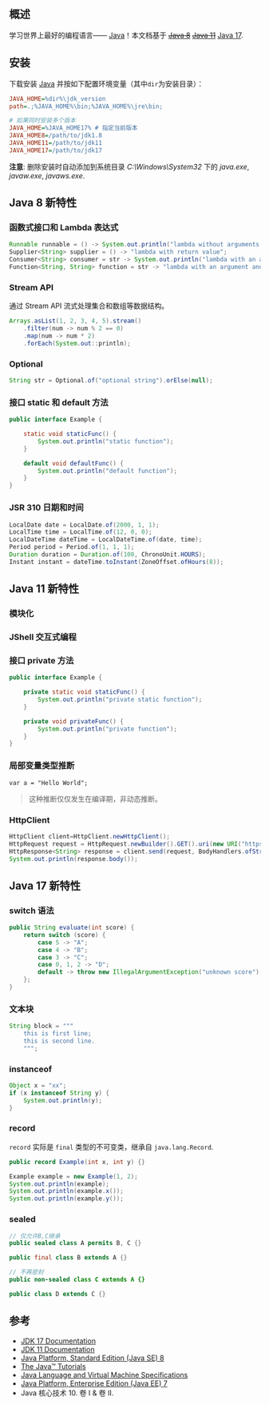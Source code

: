 ## 概述

学习世界上最好的编程语言—— [Java](https://www.oracle.com/java/)！本文档基于 ~~[Java 8](https://docs.oracle.com/javase/8/)~~ ~~[Java 11](https://docs.oracle.com/en/java/javase/11/)~~ [Java 17](https://docs.oracle.com/en/java/javase/17/).

## 安装

下载安装 [Java](https://www.oracle.com/java/technologies/downloads/) 并按如下配置环境变量（其中`dir`为安装目录）：

```ini
JAVA_HOME=%dir%\jdk_version
path=.;%JAVA_HOME%\bin;%JAVA_HOME%\jre\bin;

# 如果同时安装多个版本
JAVA_HOME=%JAVA_HOME17% # 指定当前版本
JAVA_HOME8=/path/to/jdk1.8
JAVA_HOME11=/path/to/jdk11
JAVA_HOME17=/path/to/jdk17
```

**注意**: 删除安装时自动添加到系统目录 _C:\Windows\System32_ 下的 _java.exe_, _javaw.exe_, _javaws.exe_.

## Java 8 新特性

### 函数式接口和 Lambda 表达式

```java
Runnable runnable = () -> System.out.println("lambda without arguments and return value");
Supplier<String> supplier = () -> "lambda with return value";
Consumer<String> consumer = str -> System.out.println("lambda with an argument");
Function<String, String> function = str -> "lambda with an argument and return value";
```

### Stream API

通过 Stream API 流式处理集合和数组等数据结构。

```java
Arrays.asList(1, 2, 3, 4, 5).stream()
	.filter(num -> num % 2 == 0)
	.map(num -> num * 2)
	.forEach(System.out::println);
```

### Optional

```java
String str = Optional.of("optional string").orElse(null);
```

### 接口 static 和 default 方法

```java
public interface Example {

	static void staticFunc() {
		System.out.println("static function");
	}

	default void defaultFunc() {
		System.out.println("default function");
	}
}
```

### JSR 310 日期和时间

```java
LocalDate date = LocalDate.of(2000, 1, 1);
LocalTime time = LocalTime.of(12, 0, 0);
LocalDateTime dateTime = LocalDateTime.of(date, time);
Period period = Period.of(1, 1, 1);
Duration duration = Duration.of(100, ChronoUnit.HOURS);
Instant instant = dateTime.toInstant(ZoneOffset.ofHours(8));
```

## Java 11 新特性

### 模块化

### JShell 交互式编程

### 接口 private 方法

```java
public interface Example {

	private static void staticFunc() {
		System.out.println("private static function");
	}

	private void privateFunc() {
		System.out.println("private function");
	}
}
```

### 局部变量类型推断

```
var a = "Hello World";
```

> 这种推断仅仅发生在编译期，非动态推断。

### HttpClient

```java
HttpClient client=HttpClient.newHttpClient();
HttpRequest request = HttpRequest.newBuilder().GET().uri(new URI("https://baidu.com")).build();
HttpResponse<String> response = client.send(request, BodyHandlers.ofString());
System.out.println(response.body());
```

## Java 17 新特性

### switch 语法

```java
public String evaluate(int score) {
	return switch (score) {
		case 5 -> "A";
		case 4 -> "B";
		case 3 -> "C";
		case 0, 1, 2 -> "D";
		default -> throw new IllegalArgumentException("unknown score");
	};
}
```

### 文本块

```java
String block = """
	this is first line;
	this is second line.
	""";
```

### instanceof

```java
Object x = "xx";
if (x instanceof String y) {
	System.out.println(y);
}
```

### record

`record` 实际是 `final` 类型的不可变类，继承自 `java.lang.Record`.

```java
public record Example(int x, int y) {}

Example example = new Example(1, 2);
System.out.println(example);
System.out.println(example.x());
System.out.println(example.y());
```

### sealed

```java
// 仅允许B,C继承
public sealed class A permits B, C {}

public final class B extends A {}

// 不再密封
public non-sealed class C extends A {}

public class D extends C {}
```

## 参考

-   [JDK 17 Documentation](https://docs.oracle.com/en/java/javase/17/)
-   [JDK 11 Documentation](https://docs.oracle.com/en/java/javase/11/)
-   [Java Platform, Standard Edition (Java SE) 8](https://docs.oracle.com/javase/8/)
-   [The Java™ Tutorials](https://docs.oracle.com/javase/tutorial/index.html)
-   [Java Language and Virtual Machine Specifications](https://docs.oracle.com/javase/specs/index.html)
-   [Java Platform, Enterprise Edition (Java EE) 7](https://docs.oracle.com/javaee/7/tutorial/index.html)
-   Java 核心技术 10. 卷 I & 卷 II.
